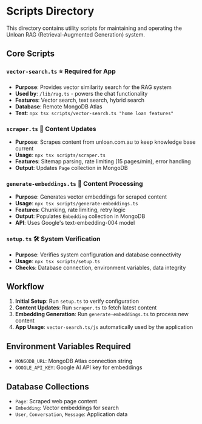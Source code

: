 # Scripts Directory

This directory contains utility scripts for maintaining and operating the Unloan RAG (Retrieval-Augmented Generation) system.

## Core Scripts

### `vector-search.ts` ⭐ **Required for App**
- **Purpose**: Provides vector similarity search for the RAG system
- **Used by**: `/lib/rag.ts` - powers the chat functionality
- **Features**: Vector search, text search, hybrid search
- **Database**: Remote MongoDB Atlas
- **Test**: `npx tsx scripts/vector-search.ts "home loan features"`

### `scraper.ts` 🔄 **Content Updates**
- **Purpose**: Scrapes content from unloan.com.au to keep knowledge base current
- **Usage**: `npx tsx scripts/scraper.ts`
- **Features**: Sitemap parsing, rate limiting (15 pages/min), error handling
- **Output**: Updates `Page` collection in MongoDB

### `generate-embeddings.ts` 🔄 **Content Processing**
- **Purpose**: Generates vector embeddings for scraped content
- **Usage**: `npx tsx scripts/generate-embeddings.ts`
- **Features**: Chunking, rate limiting, retry logic
- **Output**: Populates `Embedding` collection in MongoDB
- **API**: Uses Google's text-embedding-004 model

### `setup.ts` 🛠️ **System Verification**
- **Purpose**: Verifies system configuration and database connectivity
- **Usage**: `npx tsx scripts/setup.ts`
- **Checks**: Database connection, environment variables, data integrity

## Workflow

1. **Initial Setup**: Run `setup.ts` to verify configuration
2. **Content Updates**: Run `scraper.ts` to fetch latest content
3. **Embedding Generation**: Run `generate-embeddings.ts` to process new content
4. **App Usage**: `vector-search.ts/js` automatically used by the application

## Environment Variables Required

- `MONGODB_URL`: MongoDB Atlas connection string
- `GOOGLE_API_KEY`: Google AI API key for embeddings

## Database Collections

- `Page`: Scraped web page content
- `Embedding`: Vector embeddings for search
- `User`, `Conversation`, `Message`: Application data